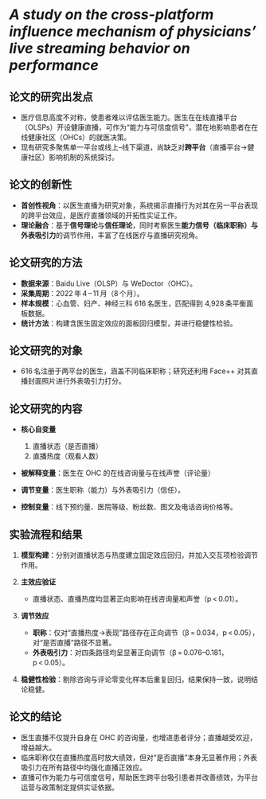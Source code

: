 # *A study on the cross-platform influence mechanism of physicians’ live streaming behavior on performance*

## 论文的研究出发点

* 医疗信息高度不对称，使患者难以评估医生能力。医生在在线直播平台（OLSPs）开设健康直播，可作为“能力与可信度信号”，潜在地影响患者在在线健康社区（OHCs）的就医决策。
* 现有研究多聚焦单一平台或线上–线下渠道，尚缺乏对**跨平台**（直播平台→健康社区）影响机制的系统探讨。

## 论文的创新性

* **首创性视角**：以医生直播为研究对象，系统揭示直播行为对其在另一平台表现的跨平台效应，是医疗直播领域的开拓性实证工作。
* **理论融合**：基于**信号理论**与**信任理论**，同时考察医生**能力信号（临床职称）**与**外表吸引力**的调节作用，丰富了在线医疗与直播研究视角。

## 论文研究的方法

* **数据来源**：Baidu Live（OLSP）与 WeDoctor（OHC）。
* **采集周期**：2022 年 4 – 11 月（8 个月）。
* **样本规模**：心血管、妇产、神经三科 616 名医生，匹配得到 4,928 条平衡面板数据。
* **统计方法**：构建含医生固定效应的面板回归模型，并进行稳健性检验。

## 论文研究的对象

* 616 名注册于两平台的医生，涵盖不同临床职称；研究还利用 Face++ 对其直播封面照片进行外表吸引力打分。

## 论文研究的内容

* **核心自变量**

  1. 直播状态（是否直播）
  2. 直播热度（观看人数）
* **被解释变量**：医生在 OHC 的在线咨询量与在线声誉（评论量）
* **调节变量**：医生职称（能力）与外表吸引力（信任）。
* **控制变量**：线下预约量、医院等级、粉丝数、图文及电话咨询价格等。

## 实验流程和结果

1. **模型构建**：分别对直播状态与热度建立固定效应回归，并加入交互项检验调节作用。
2. **主效应验证**

   * 直播状态、直播热度均显著正向影响在线咨询量和声誉（p < 0.01）。
3. **调节效应**

   * **职称**：仅对“直播热度→表现”路径存在正向调节（β = 0.034，p < 0.05），对“是否直播”路径不显著。
   * **外表吸引力**：对四条路径均呈显著正向调节（β = 0.076–0.181，p < 0.05）。
4. **稳健性检验**：剔除咨询与评论零变化样本后重复回归，结果保持一致，说明结论稳健。

## 论文的结论

* 医生直播不仅提升自身在 OHC 的咨询量，也增进患者评分；直播越受欢迎，增益越大。
* 临床职称仅在直播热度高时放大绩效，但对“是否直播”本身无显著作用；外表吸引力在所有路径中均强化直播正效应。
* 直播可作为能力与可信度信号，帮助医生跨平台吸引患者并改善绩效，为平台运营与政策制定提供实证依据。
